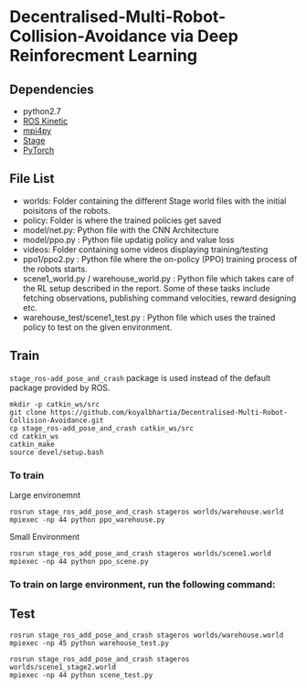 # Decentralised-Multi-Robot-Collision-Avoidance via Deep Reinforecment Learning

## Dependencies

- python2.7
- [ROS Kinetic](http://wiki.ros.org/kinetic)
- [mpi4py](https://mpi4py.readthedocs.io/en/stable/)
- [Stage](http://rtv.github.io/Stage/)
- [PyTorch](http://pytorch.org/)

## File List
- worlds: Folder containing the different Stage world files with the initial poisitons of the robots.
- policy: Folder is where the trained policies get saved
- model/net.py: Python file with the CNN Architecture
- model/ppo.py : Python file updatig policy and value loss
- videos: Folder containing some videos displaying training/testing
- ppo1/ppo2.py : Python file where the on-policy (PPO) training process of the robots starts.
- scene1_world.py / warehouse_world.py : Python file which takes care of the RL setup described in the report. Some of these tasks include fetching observations, publishing command velocities, reward designing etc.
- warehouse_test/scene1_test.py : Python file which uses the trained policy to test on the given environment.

## Train
`stage_ros-add_pose_and_crash` package is used instead of the default package provided by ROS.
```
mkdir -p catkin_ws/src
git clone https://github.com/koyalbhartia/Decentralised-Multi-Robot-Collision-Avoidance.git
cp stage_ros-add_pose_and_crash catkin_ws/src
cd catkin_ws
catkin_make
source devel/setup.bash
```
### To train
Large environemnt
```
rosrun stage_ros_add_pose_and_crash stageros worlds/warehouse.world
mpiexec -np 44 python ppo_warehouse.py
```
Small Environment
```
rosrun stage_ros_add_pose_and_crash stageros worlds/scene1.world
mpiexec -np 44 python ppo_scene.py
```
### To train on large environment, run the following command:

## Test
```
rosrun stage_ros_add_pose_and_crash stageros worlds/warehouse.world
mpiexec -np 45 python warehouse_test.py
```
```
rosrun stage_ros_add_pose_and_crash stageros worlds/scene1_stage2.world
mpiexec -np 44 python scene_test.py
```
